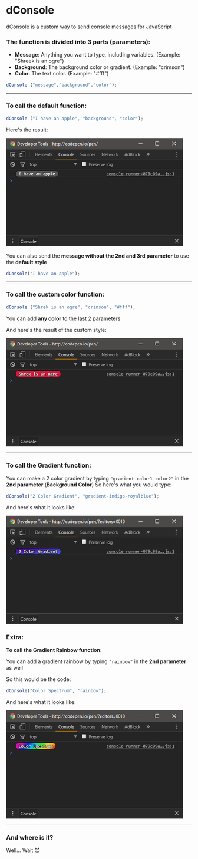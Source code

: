 # dConsole

dConsole is a custom way to send console messages for JavaScript

### The function is divided into 3 parts (parameters):

* **Message**: Anything you want to type, including variables. (Example: "Shreek is an ogre")
* **Background**: The background color or gradient. (Example: "crimson")
* **Color**: The text color. (Example: "#fff")

```javascript
dConsole ("message","background","color");
```

---

### To call the default function:

```javascript
dConsole ("I have an apple", "background", "color");
```

Here's the result:

![alt tag](https://raw.githubusercontent.com/dcy987/dConsole/master/screenshots/screenshot-01.png)

You can also send the **message without the 2nd and 3rd parameter** to use the **default style**
```javascript
dConsole("I have an apple");
```

---

### To call the custom color function:

```javascript
dConsole ("Shrek is an ogre", "crimson", "#fff");
```

You can add **any color** to the last 2 parameters

And here's the result of the custom style:

![alt tag](https://raw.githubusercontent.com/dcy987/dConsole/master/screenshots/screenshot-02.png)

---
### To call the Gradient function:

You can make a 2 color gradient by typing `"gradient-color1-color2"` in the **2nd parameter** (**Background Color**)
So here's what you would type:

```javascript
dConsole("2 Color Gradient", "gradient-indigo-royalblue");
```

And here's what it looks like:

![alt tag](https://raw.githubusercontent.com/dcy987/dConsole/master/screenshots/screenshot-03.png)

### Extra:
**To call the Gradient Rainbow function:**

You can add a gradient rainbow by typing `"rainbow"` in the **2nd parameter** as well

So this would be the code:

```javascript
dConsole("Color Spectrum", "rainbow");
```

And here's what it looks like:

![alt tag](https://raw.githubusercontent.com/dcy987/dConsole/master/screenshots/screenshot-04.png)

---

### And where is it?
Well...
Wait :smiling_imp:
